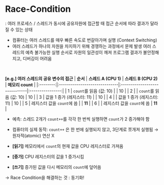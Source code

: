 # Race-Condition

: 여러 프로세스 / 스레드가 동시에 공유자원에 접근할 때 접근 순서에 따라 결과가 달라질 수 있는 상태

- 컴퓨터는 여러 스레드를 매우 빠른 속도로 번갈아가며 실행 (Context Switching)
- 여러 스레드가 하나의 자원을 차지하기 위해 경쟁하는 과정에서 문제 발생
  여러 스레드의 예측 불가능한 실행 순서로 자원의 일관성이 깨져 프로그램 결과가 불안정해지고, 디버깅이 어려움

<br>

**[e.g.] 여러 스레드의 공유 변수의 접근**
| **순서** | **스레드 A (CPU 1)** | **스레드 B (CPU 2)** | **메모리 count** |
|:--------:|:------------------------------|:------------------------------|:----------------:|
| 1 | `count`를 읽음 (값: 10) | | 10 |
| 2 | | `count`를 읽음 (값: 10) | 10 |
| 3 | 값을 1 증가 (레지스터: 11) | | 10 |
| 4 | | 값을 1 증가 (레지스터: 11) | 10 |
| 5 | 레지스터 값을 `count`에 씀 | | **11** |
| 6 | | 레지스터 값을 `count`에 씀 | **11** |

- 예측: 스레드 2개가 `count++`를 각각 한 번씩 실행하면 `count`가 2 증가해야 함
- 컴퓨터의 실제 동작: `count++` 은 한 번에 실행되지 않고, 3단계로 쪼개져 실행됨 →원자적(atomic) 연산 X

- **[읽기]** 메모리에서 `count`의 현재 값을 CPU 레지스터로 가져옴

- **[증가]** CPU 레지스터의 값을 1 증가시킴

- **[쓰기]** 증가된 값을 다시 메모리의 `count`에 덮어씀

→ Race Condition을 해결하는 것 : 동기화!
